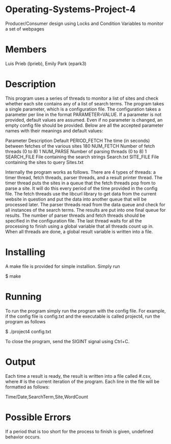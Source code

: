 # Operating-Systems-Project-4
Producer/Consumer design using Locks and Condition Variables to monitor a set of webpages

# Members
Luis Prieb (lprieb), Emily Park (epark3)

# Description

This program uses a series of threads to  monitor a list of sites and check whether each site contains any of a list of search terms. The program takes a single parameter, which is a configuration file. The configuration takes a parameter per line in the format PARAMETER=VALUE. If a parameter is not provided, default values are assumed. Even if no parameter is changed, an empty config file should be provided. Below are all the accepted parameter names with their meanings and default values:

Parameter	Description							Default
PERIOD_FETCH	The time (in seconds) between fetches of the various sites	180
NUM_FETCH	Number of fetch threads (0 to 8)				1
NUM_PARSE	Number of parsing threads (0 to 8)				1
SEARCH_FILE	File containing the search strings				Search.txt
SITE_FILE	File containing the sites to query				Sites.txt


Internally the program works as follows. There are 4 types of threads: a timer thread, fetch threads, parser threads, and a result printer thread. The timer thread puts the sites in a queue that the fetch threads pop from to parse a site. It will do this every period of the time provided in the config file. The fetch threads use the libcurl library to get data from the current website in question and put the data into another queue that will be processed later. The parser threads read from the data queue and check for all instances of the search terms. The results are put into one final queue for results. The number of parser threads and fetch threads should be specified in the configuration file. The last thread waits for all the processing to finish using a global variable that all threads count up in. When all threads are done, a global result variable is written into a file. 

# Installing

A make file is provided for simple installion. Simply run

$ make

# Running

To run the program simply run the program with the config file. For example, if the config file is config.txt and the executable is called project4, run the program as follows

$ ./project4 config.txt

To close the program, send the SIGINT signal using Ctrl+C.

# Output

Each time a result is ready, the result is written into a file called #.csv, where # is the current iteration of the program. Each line in the file will be formatted as follows:

Time/Date,SearchTerm,Site,WordCount


# Possible Errors

If a period that is too short for the process to finish is given, undefined behavior occurs.



